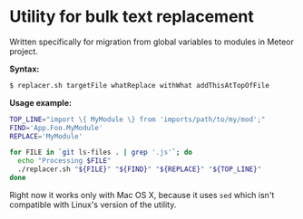 # Utility for bulk text replacement

Written specifically for migration from global variables to modules in Meteor project.

__Syntax:__

```sh
$ replacer.sh targetFile whatReplace withWhat addThisAtTopOfFile
```

__Usage example:__


```sh
TOP_LINE="import \{ MyModule \} from 'imports/path/to/my/mod';"
FIND='App.Foo.MyModule'
REPLACE='MyModule'

for FILE in `git ls-files . | grep '.js'`; do 
  echo "Processing $FILE"
  ./replacer.sh "${FILE}" "${FIND}" "${REPLACE}" "${TOP_LINE}"
done
```

Right now it works only with Mac OS X, because it uses `sed` which isn't 
compatible with Linux's version of the utility.
